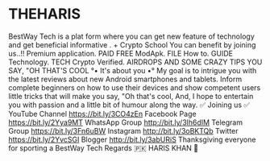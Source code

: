 # THEHARIS
BestWay Tech is a plat form where you can get new feature of technology and get beneficial informative . + Crypto School    You can benefit by joining us..!!  Premium application. PAID FREE ModApk. FILE How to. GUIDE Technology. TECH Crypto Verified. AIRDROPS  AND SOME CRAZY TIPS YOU SAY, "OH THAT'S COOL  °• It's about you •°  My goal is to intrigue you with the latest reviews about new Android smartphones and tablets. Inform complete beginners on how to use their devices and show competent users little tricks that will make you say, "Oh that's cool, And, I hope to entertain you with passion and a little bit of humour along the way. ✅   Joining us ✅  YouTube Channel https://bit.ly/3CO4zEn  Facebook Page https://bit.ly/2Yya9MT  WhatsApp Group http://bit.ly/3lh6dIM  Telegram Group https://bit.ly/3Fn6uBW  Instagram  http://bit.ly/3oBKTQb  Twitter https://bit.ly/2YvcSGI  Blogger http://bit.ly/3abURiS  Thanksgiving everyone for sporting a BestWay Tech  Regards 🇵🇰 HARIS KHAN 👤

